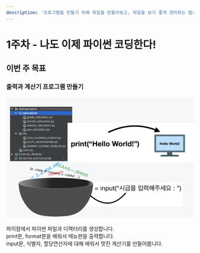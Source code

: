 ```yaml
---
description: '프로그램을 만들기 위해 파일을 만들어보고, 파일을 보기 좋게 정리하는 법과 간단한 계산기를 만들어봅니다.'
---
```


# 1주차 - 나도 이제 파이썬 코딩한다!

## 이번 주 목표 

### 출력과 계산기 프로그램 만들기 

![](../.gitbook/assets/image%20%28129%29.png)

파이참에서 파이썬 파일과 디렉터리를 생성합니다.  
print문, format문을 배워서 메뉴판을 출력합니다.  
input문, 식별자, 할당연산자에 대해 배워서 멋진 계산기를 만들어봅니다.

